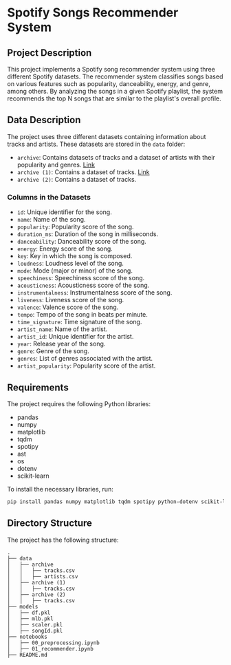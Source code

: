 # Spotify Songs Recommender System

## Project Description

This project implements a Spotify song recommender system using three different Spotify datasets. The recommender system classifies songs based on various features such as popularity, danceability, energy, and genre, among others. By analyzing the songs in a given Spotify playlist, the system recommends the top N songs that are similar to the playlist's overall profile.

## Data Description

The project uses three different datasets containing information about tracks and artists. These datasets are stored in the `data` folder:

- `archive`: Contains datasets of tracks and a dataset of artists with their popularity and genres. [Link](https://www.kaggle.com/datasets/yamaerenay/spotify-dataset-19212020-600k-tracks/data)
- `archive (1)`: Contains a dataset of tracks. [Link](https://www.kaggle.com/datasets/rodolfofigueroa/spotify-12m-songs)
- `archive (2)`: Contains a dataset of tracks. [](https://www.kaggle.com/datasets/amitanshjoshi/spotify-1million-tracks)

### Columns in the Datasets

- `id`: Unique identifier for the song.
- `name`: Name of the song.
- `popularity`: Popularity score of the song.
- `duration_ms`: Duration of the song in milliseconds.
- `danceability`: Danceability score of the song.
- `energy`: Energy score of the song.
- `key`: Key in which the song is composed.
- `loudness`: Loudness level of the song.
- `mode`: Mode (major or minor) of the song.
- `speechiness`: Speechiness score of the song.
- `acousticness`: Acousticness score of the song.
- `instrumentalness`: Instrumentalness score of the song.
- `liveness`: Liveness score of the song.
- `valence`: Valence score of the song.
- `tempo`: Tempo of the song in beats per minute.
- `time_signature`: Time signature of the song.
- `artist_name`: Name of the artist.
- `artist_id`: Unique identifier for the artist.
- `year`: Release year of the song.
- `genre`: Genre of the song.
- `genres`: List of genres associated with the artist.
- `artist_popularity`: Popularity score of the artist.

## Requirements

The project requires the following Python libraries:

- pandas
- numpy
- matplotlib
- tqdm
- spotipy
- ast
- os
- dotenv
- scikit-learn

To install the necessary libraries, run:

```bash
pip install pandas numpy matplotlib tqdm spotipy python-dotenv scikit-learn
```

## Directory Structure

The project has the following structure:

```
.
├── data
│   ├── archive
│   │   ├── tracks.csv
│   │   ├── artists.csv
│   ├── archive (1)
│   │   ├── tracks.csv
│   ├── archive (2)
│   │   ├── tracks.csv
├── models
│   ├── df.pkl
│   ├── mlb.pkl
│   ├── scaler.pkl
│   ├── songId.pkl
├── notebooks
│   ├── 00_preprocessing.ipynb
│   ├── 01_recommender.ipynb
├── README.md
```
